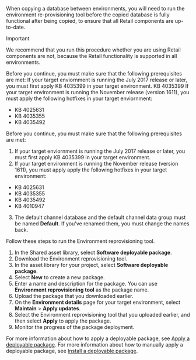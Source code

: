 When copying a database between environments, you will need to run the environment re-provisioning tool before the copied database is fully functional after being copied, to ensure that all Retail components are up-to-date.

> [!IMPORTANT]
> We recommend that you run this procedure whether you are using Retail components are not, because the Retail functionality is supported in all environments. 

Before you continue, you must make sure that the following prerequisites are met:
If your target enviornment is running the July 2017 release or later, you must first apply KB 4035399 in your target environment.
KB 4035399
If your target environment is running the November release (version 1611), you must apply the following hotfixes in your target enviornment:

 -   KB 4025631
 -   KB 4035355
 -   KB 4035492

Before you continue, you must make sure that the following prerequisites are met:

1. If your target enviornment is running the July 2017 release or later, you must first apply KB 4035399 in your target environment.
2. If your target environment is running the November release (version 1611), you must apply apply the following hotfixes in your target environment: 

 -   KB 4025631
 -   KB 4035355
 -   KB 4035492
 -   KB 4010947

3. The default channel database and the default channel data group must be named **Default**. If you've renamed them, you must change the names back.

Follow these steps to run the Environment reprovisioning tool.

1. In the Shared asset library, select **Software deployable package**.
2. Download the Environment reprovisioning tool.
3. In the asset library for your project, select **Software deployable package**.
4. Select **New** to create a new package.
5. Enter a name and description for the package. You can use **Environment reprovisioning tool** as the package name.
6. Upload the package that you downloaded earlier.
7. On the **Environment details** page for your target environment, select **Maintain** > **Apply updates**.
8. Select the Environment reprovisioning tool that you uploaded earlier, and then select **Apply** to apply the package.
9. Monitor the progress of the package deployment. 

For more information about how to apply a deployable package, see [Apply a deployable package](../deployment/create-apply-deployable-package.md). For more information about how to manually apply a deployable package, see [Install a deployable package](../deployment/install-deployable-package.md).
